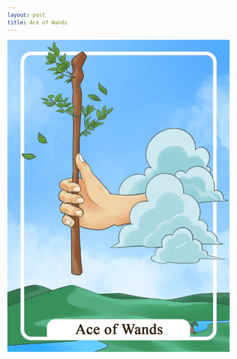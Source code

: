 ```yaml
---
layout: post
title: Ace of Wands
---
```


![](../images/Ace-of-Wands-Tarot-Card-Meaning-732x1024.webp)
